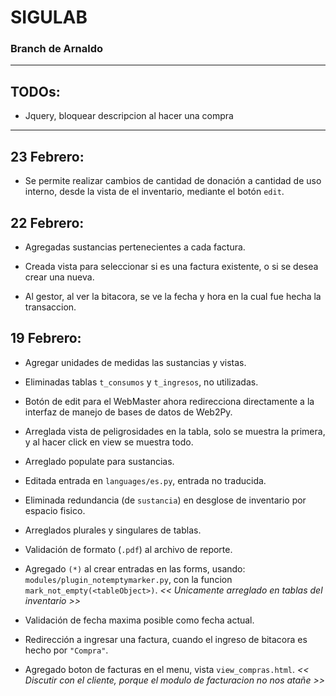 # SIGULAB
### Branch de Arnaldo
******************
## TODOs:

+ Jquery, bloquear descripcion al hacer una compra

******************
## 23 Febrero:

+ Se permite realizar cambios de cantidad de donación a cantidad de uso interno, desde la vista de el inventario, mediante el botón `edit`.

## 22 Febrero:

+ Agregadas sustancias pertenecientes a cada factura.

+ Creada vista para seleccionar si es una factura existente, o si se desea crear una nueva.

+ Al gestor, al ver la bitacora, se ve la fecha y hora en la cual fue hecha la transaccion.

## 19 Febrero:

+ Agregar unidades de medidas las sustancias y vistas.

+ Eliminadas tablas `t_consumos` y `t_ingresos`, no utilizadas.

+ Botón de edit para el WebMaster ahora redirecciona directamente a la interfaz de manejo de bases de datos de Web2Py.

+ Arreglada vista de peligrosidades en la tabla, solo se muestra la primera, y al hacer click en view se muestra todo.

+ Arreglado populate para sustancias.

+ Editada entrada en `languages/es.py`, entrada no traducida.

+ Eliminada redundancia (de `sustancia`) en desglose de inventario por espacio fisico.

+ Arreglados plurales y singulares de tablas.

+ Validación de formato (`.pdf`) al archivo de reporte.

+ Agregado `(*)` al crear entradas en las forms, usando: `modules/plugin_notemptymarker.py`, con la funcion `mark_not_empty(<tableObject>)`.
*<< Unicamente arreglado en tablas del inventario >>*

+ Validación de fecha maxima posible como fecha actual.

+ Redirección a ingresar una factura, cuando el ingreso de bitacora es hecho por `"Compra"`.

+ Agregado boton de facturas en el menu, vista `view_compras.html`.
*<< Discutir con el cliente, porque el modulo de facturacion no nos atañe >>*

